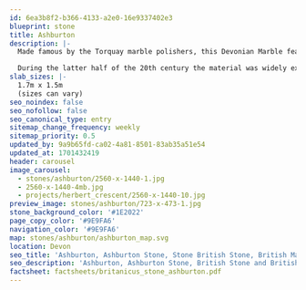 ```yaml
---
id: 6ea3b8f2-b366-4133-a2e0-16e9337402e3
blueprint: stone
title: Ashburton
description: |-
  Made famous by the Torquay marble polishers, this Devonian Marble features in many of the county’s local churches and grand houses. Used for both cladding and flooring, this marble can be found in the bathrooms of the London Hilton and the foyer of the Post Office Tower.

  During the latter half of the 20th century the material was widely exported to South Africa, Hong Kong and the United States where, most notably, it was used in the President Roosevelt Memorial in Washington DC. This beautiful stone comprises of a dark grey background with swirls of coral fossil and white or pink calcite veins.
slab_sizes: |-
  1.7m x 1.5m
  (sizes can vary)
seo_noindex: false
seo_nofollow: false
seo_canonical_type: entry
sitemap_change_frequency: weekly
sitemap_priority: 0.5
updated_by: 9a9b65fd-ca02-4a81-8501-83ab35a51e54
updated_at: 1701432419
header: carousel
image_carousel:
  - stones/ashburton/2560-x-1440-1.jpg
  - 2560-x-1440-4mb.jpg
  - projects/herbert_crescent/2560-x-1440-10.jpg
preview_image: stones/ashburton/723-x-473-1.jpg
stone_background_color: '#1E2022'
page_copy_color: '#9E9FA6'
navigation_color: '#9E9FA6'
map: stones/ashburton/ashburton_map.svg
location: Devon
seo_title: 'Ashburton, Ashburton Stone, Stone British Stone, British Marble'
seo_description: 'Ashburton, Ashburton Stone, British Stone and British marble, Britannicus Stone, The Shining Stones of Britain, British Stone, and Marble.'
factsheet: factsheets/britanicus_stone_ashburton.pdf
---
```

